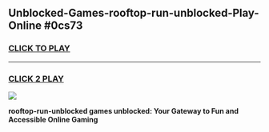 
## Unblocked-Games-rooftop-run-unblocked-Play-Online #0cs73
<h3>
<a href="https://news.freeplayer.one?title=rooftop-run-unblocked&ref=3">CLICK TO PLAY</a></h3>
<hr>

<h3>
<a href="https://news.freeplayer.one?title=rooftop-run-unblocked&ref=3">CLICK 2 PLAY</a>
  
</h3>

<a href="https://news.freeplayer.one?title=rooftop-run-unblocked&ref=3"><img src="https://clearcache.store/games.png"></a>


**rooftop-run-unblocked games unblocked: Your Gateway to Fun and Accessible Online Gaming**
